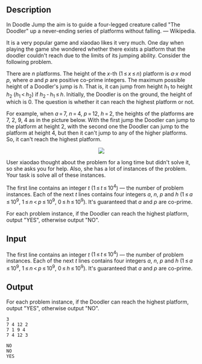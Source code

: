 ## Description

<div><p><span class="tex-font-style-underline"> In Doodle Jump the aim is to guide a four-legged creature called "The Doodler" up a never-ending series of platforms without falling. — Wikipedia. </span></p><p>It is a very popular game and xiaodao likes it very much. One day when playing the game she wondered whether there exists a platform that the doodler couldn't reach due to the limits of its jumping ability. Consider the following problem.</p><p>There are <span class="tex-span"><i>n</i></span> platforms. The height of the <span class="tex-span"><i>x</i></span>-th (<span class="tex-span">1 ≤ <i>x</i> ≤ <i>n</i></span>) platform is <span class="tex-span"><i>a</i>·<i>x</i></span> mod <span class="tex-span"><i>p</i></span>, where <span class="tex-span"><i>a</i></span> and <span class="tex-span"><i>p</i></span> are positive co-prime integers. The maximum possible height of a Doodler's jump is <span class="tex-span"><i>h</i></span>. That is, it can jump from height <span class="tex-span"><i>h</i><sub class="lower-index">1</sub></span> to height <span class="tex-span"><i>h</i><sub class="lower-index">2</sub></span> (<span class="tex-span"><i>h</i><sub class="lower-index">1</sub> &lt; <i>h</i><sub class="lower-index">2</sub></span>) if <span class="tex-span"><i>h</i><sub class="lower-index">2</sub> - <i>h</i><sub class="lower-index">1</sub> ≤ <i>h</i></span>. Initially, the Doodler is on the ground, the height of which is 0. The question is whether it can reach the highest platform or not.</p><p>For example, when <span class="tex-span"><i>a</i> = 7</span>, <span class="tex-span"><i>n</i> = 4</span>, <span class="tex-span"><i>p</i> = 12</span>, <span class="tex-span"><i>h</i> = 2</span>, the heights of the platforms are <span class="tex-span">7</span>, <span class="tex-span">2</span>, <span class="tex-span">9</span>, <span class="tex-span">4</span> as in the picture below. With the first jump the Doodler can jump to the platform at height <span class="tex-span">2</span>, with the second one the Doodler can jump to the platform at height <span class="tex-span">4</span>, but then it can't jump to any of the higher platforms. So, it can't reach the highest platform.</p><center> <img class="tex-graphics" src="file://5Wl6wJUD.png" style="max-width: 100.0%;max-height: 100.0%;"> </center><p>User xiaodao thought about the problem for a long time but didn't solve it, so she asks you for help. Also, she has a lot of instances of the problem. Your task is solve all of these instances.</p></div><div class="input-specification"><p>The first line contains an integer <span class="tex-span"><i>t</i></span> <span class="tex-span">(1 ≤ <i>t</i> ≤ 10<sup class="upper-index">4</sup>)</span> — the number of problem instances. Each of the next <span class="tex-span"><i>t</i></span> lines contains four integers <span class="tex-span"><i>a</i></span>, <span class="tex-span"><i>n</i></span>, <span class="tex-span"><i>p</i></span> and <span class="tex-span"><i>h</i></span> (<span class="tex-span">1 ≤ <i>a</i> ≤ 10<sup class="upper-index">9</sup></span>, <span class="tex-span">1 ≤ <i>n</i> &lt; <i>p</i> ≤ 10<sup class="upper-index">9</sup></span>, <span class="tex-span">0 ≤ <i>h</i> ≤ 10<sup class="upper-index">9</sup></span>). It's guaranteed that <span class="tex-span"><i>a</i></span> and <span class="tex-span"><i>p</i></span> are co-prime.</p></div><div class="output-specification"><p>For each problem instance, if the Doodler can reach the highest platform, output "<span class="tex-font-style-tt">YES</span>", otherwise output "<span class="tex-font-style-tt">NO</span>".</p></div>

## Input

<p>The first line contains an integer <span class="tex-span"><i>t</i></span> <span class="tex-span">(1 ≤ <i>t</i> ≤ 10<sup class="upper-index">4</sup>)</span> — the number of problem instances. Each of the next <span class="tex-span"><i>t</i></span> lines contains four integers <span class="tex-span"><i>a</i></span>, <span class="tex-span"><i>n</i></span>, <span class="tex-span"><i>p</i></span> and <span class="tex-span"><i>h</i></span> (<span class="tex-span">1 ≤ <i>a</i> ≤ 10<sup class="upper-index">9</sup></span>, <span class="tex-span">1 ≤ <i>n</i> &lt; <i>p</i> ≤ 10<sup class="upper-index">9</sup></span>, <span class="tex-span">0 ≤ <i>h</i> ≤ 10<sup class="upper-index">9</sup></span>). It's guaranteed that <span class="tex-span"><i>a</i></span> and <span class="tex-span"><i>p</i></span> are co-prime.</p>

## Output

<p>For each problem instance, if the Doodler can reach the highest platform, output "<span class="tex-font-style-tt">YES</span>", otherwise output "<span class="tex-font-style-tt">NO</span>".</p>





```input1
3
7 4 12 2
7 1 9 4
7 4 12 3

```




```output1
NO
NO
YES

```


